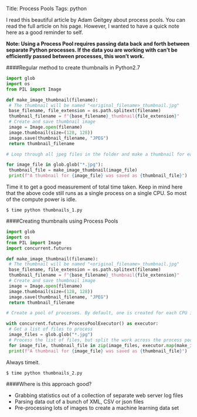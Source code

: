 Title: Process Pools
Tags: python

I read this beautiful article by Adam Geitgey about process pools. You can read the full article on his page. However, I wanted to have a quick note here as a good reminder to self.

**Note: Using a Process Pool requires passing data back and forth between separate Python processes. If the data you are working with can’t be efficiently passed between processes, this won’t work.**

####Regular method to create thumbnails in Python2.7

```python
import glob
import os
from PIL import Image

def make_image_thumbnail(filename):
 # The thumbnail will be named "<original_filename>_thumbnail.jpg"
 base_filename, file_extension = os.path.splitext(filename)
 thumbnail_filename = f"{base_filename}_thumbnail{file_extension}"
 # Create and save thumbnail image
 image = Image.open(filename)
 image.thumbnail(size=(128, 128))
 image.save(thumbnail_filename, "JPEG")
 return thumbnail_filename

# Loop through all jpeg files in the folder and make a thumbnail for each

for image_file in glob.glob("*.jpg"):
 thumbnail_file = make_image_thumbnail(image_file)
 print(f"A thumbnail for {image_file} was saved as {thumbnail_file}")
```


Time it to get a good measurement of total time taken. Keep in mind here that the above code still runs as a single process on a single CPU. So most of the compute power is idle.

```shell
$ time python thumbnails_1.py
```

####Creating thumbnails using Process Pools

```python
import glob
import os
from PIL import Image
import concurrent.futures

def make_image_thumbnail(filename):
 # The thumbnail will be named "<original_filename>_thumbnail.jpg"
 base_filename, file_extension = os.path.splitext(filename)
 thumbnail_filename = f"{base_filename}_thumbnail{file_extension}"
 # Create and save thumbnail image
 image = Image.open(filename)
 image.thumbnail(size=(128, 128))
 image.save(thumbnail_filename, "JPEG")
 return thumbnail_filename

# Create a pool of processes. By default, one is created for each CPU in your machine.

with concurrent.futures.ProcessPoolExecutor() as executor:
 # Get a list of files to process
 image_files = glob.glob("*.jpg")
 # Process the list of files, but split the work across the process pool to use all CPUs!
 for image_file, thumbnail_file in zip(image_files, executor.map(make_image_thumbnail, image_files)):
 print(f"A thumbnail for {image_file} was saved as {thumbnail_file}")
```

Always timeit.

```
$ time python thumbnails_2.py
```


####Where is this approach good?

* Grabbing statistics out of a collection of separate web server log files
* Parsing data out of a bunch of XML, CSV or json files
* Pre-processing lots of images to create a machine learning data set